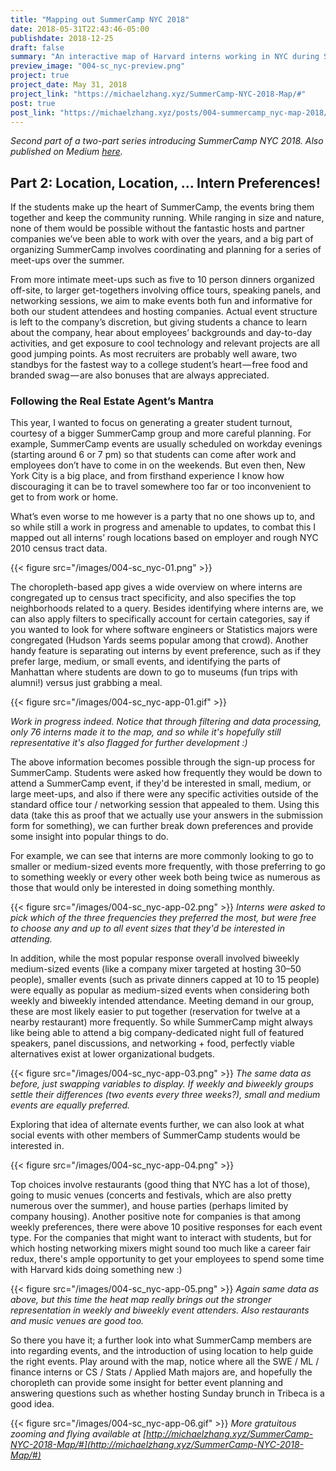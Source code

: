 ```yaml
---
title: "Mapping out SummerCamp NYC 2018"
date: 2018-05-31T22:43:46-05:00 
publishdate: 2018-12-25  
draft: false
summary: "An interactive map of Harvard interns working in NYC during Summer 2018" 
preview_image: "004-sc_nyc-preview.png"   
project: true  
project_date: May 31, 2018
project_link: "https://michaelzhang.xyz/SummerCamp-NYC-2018-Map/#"
post: true    
post_link: "https://michaelzhang.xyz/posts/004-summercamp_nyc-map-2018/"
---
```


_Second part of a two-part series introducing SummerCamp NYC 2018. Also published on Medium [here](https://medium.com/@michael.zhang/an-intro-to-summercamp-nyc-2018-e9a08f65628a)._

## Part 2: Location, Location, ... Intern Preferences!

If the students make up the heart of SummerCamp, the events bring them together and keep the community running. While ranging in size and nature, none of them would be possible without the fantastic hosts and partner companies we’ve been able to work with over the years, and a big part of organizing SummerCamp involves coordinating and planning for a series of meet-ups over the summer.

From more intimate meet-ups such as five to 10 person dinners organized off-site, to larger get-togethers involving office tours, speaking panels, and networking sessions, we aim to make events both fun and informative for both our student attendees and hosting companies. Actual event structure is left to the company’s discretion, but giving students a chance to learn about the company, hear about employees’ backgrounds and day-to-day activities, and get exposure to cool technology and relevant projects are all good jumping points. As most recruiters are probably well aware, two standbys for the fastest way to a college student’s heart — free food and branded swag — are also bonuses that are always appreciated.

### Following the Real Estate Agent’s Mantra  
This year, I wanted to focus on generating a greater student turnout, courtesy of a bigger SummerCamp group and more careful planning. For example, SummerCamp events are usually scheduled on workday evenings (starting around 6 or 7 pm) so that students can come after work and employees don’t have to come in on the weekends. But even then, New York City is a big place, and from firsthand experience I know how discouraging it can be to travel somewhere too far or too inconvenient to get to from work or home.

What’s even worse to me however is a party that no one shows up to, and so while still a work in progress and amenable to updates, to combat this I mapped out all interns’ rough locations based on employer and rough NYC 2010 census tract data.

{{< figure src="/images/004-sc_nyc-01.png"  >}} 

The choropleth-based app gives a wide overview on where interns are congregated up to census tract specificity, and also specifies the top neighborhoods related to a query. Besides identifying where interns are, we can also apply filters to specifically account for certain categories, say if you wanted to look for where software engineers or Statistics majors were congregated (Hudson Yards seems popular among that crowd). Another handy feature is separating out interns by event preference, such as if they prefer large, medium, or small events, and identifying the parts of Manhattan where students are down to go to museums (fun trips with alumni!) versus just grabbing a meal.

{{< figure src="/images/004-sc_nyc-app-01.gif"  >}} 

_Work in progress indeed. Notice that through filtering and data processing, only 76 interns made it to the map, and so while it's hopefully still representative it's also flagged for further development :)_  

The above information becomes possible through the sign-up process for SummerCamp. Students were asked how frequently they would be down to attend a SummerCamp event, if they'd be interested in small, medium, or large meet-ups, and also if there were any specific activities outside of the standard office tour / networking session that appealed to them. Using this data (take this as proof that we actually use your answers in the submission form for something), we can further break down preferences and provide some insight into popular things to do.  

For example, we can see that interns are more commonly looking to go to smaller or medium-sized events more frequently, with those preferring to go to something weekly or every other week both being twice as numerous as those that would only be interested in doing something monthly.

{{< figure src="/images/004-sc_nyc-app-02.png"  >}} 
_Interns were asked to pick which of the three frequencies they preferred the most, but were free to choose any and up to all event sizes that they'd be interested in attending._

In addition, while the most popular response overall involved biweekly medium-sized events (like a company mixer targeted at hosting 30–50 people), smaller events (such as private dinners capped at 10 to 15 people) were equally as popular as medium-sized events when considering both weekly and biweekly intended attendance. Meeting demand in our group, these are most likely easier to put together (reservation for twelve at a nearby restaurant) more frequently. So while SummerCamp might always like being able to attend a big company-dedicated night full of featured speakers, panel discussions, and networking + food, perfectly viable alternatives exist at lower organizational budgets.

{{< figure src="/images/004-sc_nyc-app-03.png"  >}} 
_The same data as before, just swapping variables to display. If weekly and biweekly groups settle their differences (two events every three weeks?), small and medium events are equally preferred._

Exploring that idea of alternate events further, we can also look at what social events with other members of SummerCamp students would be interested in.

{{< figure src="/images/004-sc_nyc-app-04.png"  >}} 

Top choices involve restaurants (good thing that NYC has a lot of those), going to music venues (concerts and festivals, which are also pretty numerous over the summer), and house parties (perhaps limited by company housing). Another positive note for companies is that among weekly preferences, there were above 10 positive responses for each event type. For the companies that might want to interact with students, but for which hosting networking mixers might sound too much like a career fair redux, there's ample opportunity to get your employees to spend some time with Harvard kids doing something new :)

{{< figure src="/images/004-sc_nyc-app-05.png"  >}} 
_Again same data as above, but this time the heat map really brings out the stronger representation in weekly and biweekly event attenders. Also restaurants and music venues are good too._  

So there you have it; a further look into what SummerCamp members are into regarding events, and the introduction of using location to help guide the right events. Play around with the map, notice where all the SWE / ML / finance interns or CS / Stats / Applied Math majors are, and hopefully the choropleth can provide some insight for better event planning and answering questions such as whether hosting Sunday brunch in Tribeca is a good idea.

{{< figure src="/images/004-sc_nyc-app-06.gif"  >}} 
_More gratuitous zooming and flying available at [http://michaelzhang.xyz/SummerCamp-NYC-2018-Map/#](http://michaelzhang.xyz/SummerCamp-NYC-2018-Map/#)_



